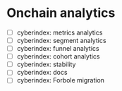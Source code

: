 # Onchain analytics

- [ ] cyberindex: metrics analytics
- [ ] cyberindex: segment analytics
- [ ] cyberindex: funnel analytics
- [ ] cyberindex: cohort analytics
- [ ] cyberindex: stability
- [ ] cyberindex: docs
- [ ] cyberindex: Forbole migration